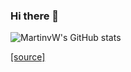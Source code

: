 ### Hi there 👋

![MartinvW's GitHub stats](https://github-readme-stats.vercel.app/api?username=martinvw&count_private=true&theme=darcula&show_icons=true)

[[source]](https://github.com/anuraghazra/github-readme-stats)

<!--
**martinvw/martinvw** is a ✨ _special_ ✨ repository because its `README.md` (this file) appears on your GitHub profile.

Here are some ideas to get you started:

- 🔭 I’m currently working on ...
- 🌱 I’m currently learning ...
- 👯 I’m looking to collaborate on ...
- 🤔 I’m looking for help with ...
- 💬 Ask me about ...
- 📫 How to reach me: ...
- 😄 Pronouns: ...
- ⚡ Fun fact: ...
-->
